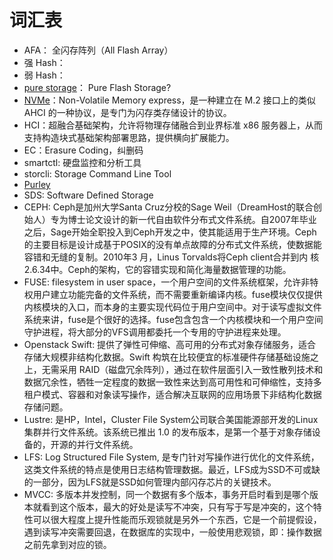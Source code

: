 # 词汇表

- AFA： 全闪存阵列（All Flash Array）
- 强 Hash：
- 弱 Hash：
- [pure storage](http://www.purestorage.com/)： Pure Flash Storage?
- [NVMe](http://baike.sogou.com/v158092014.htm?fromTitle=NVMe)：Non-Volatile Memory express，是一种建立在 M.2 接口上的类似 AHCI 的一种协议，是专门为闪存类存储设计的协议。
- HCI：超融合基础架构，允许将物理存储融合到业界标准 x86 服务器上，从而支持构造块式基础架构部署思路，提供横向扩展能力。
- EC：Erasure Coding，纠删码
- smartctl: 硬盘监控和分析工具
- storcli:  Storage Command Line Tool
- [Purley](https://www.intel.com/content/www/us/en/design/products-and-solutions/processors-and-chipsets/purley/intel-xeon-scalable-processors.html)
- SDS: Software Defined Storage
- CEPH: Ceph是加州大学Santa Cruz分校的Sage Weil（DreamHost的联合创始人）专为博士论文设计的新一代自由软件分布式文件系统。自2007年毕业之后，Sage开始全职投入到Ceph开发之中，使其能适用于生产环境。Ceph的主要目标是设计成基于POSIX的没有单点故障的分布式文件系统，使数据能容错和无缝的复制。2010年3 月，Linus Torvalds将Ceph client合并到内 核2.6.34中。Ceph的架构，它的容错实现和简化海量数据管理的功能。
- FUSE: filesystem in user space，一个用户空间的文件系统框架，允许非特权用户建立功能完备的文件系统，而不需要重新编译内核。fuse模块仅仅提供内核模块的入口，而本身的主要实现代码位于用户空间中。对于读写虚拟文件系统来讲，fuse是个很好的选择。fuse包含包含一个内核模块和一个用户空间守护进程，将大部分的VFS调用都委托一个专用的守护进程来处理。
- Openstack Swift: 提供了弹性可伸缩、高可用的分布式对象存储服务，适合存储大规模非结构化数据。Swift 构筑在比较便宜的标准硬件存储基础设施之上，无需采用 RAID（磁盘冗余阵列），通过在软件层面引入一致性散列技术和数据冗余性，牺牲一定程度的数据一致性来达到高可用性和可伸缩性，支持多租户模式、容器和对象读写操作，适合解决互联网的应用场景下非结构化数据存储问题。
- Lustre: 是HP，Intel，Cluster File System公司联合美国能源部开发的Linux集群并行文件系统。该系统已推出 1.0 的发布版本，是第一个基于对象存储设备的，开源的并行文件系统。
- LFS: Log Structured File System, 是专门针对写操作进行优化的文件系统，这类文件系统的特点是使用日志结构管理数据。最近，LFS成为SSD不可或缺的一部分，因为LFS就是SSD如何管理内部闪存芯片的关键技术。
- MVCC: 多版本并发控制，同一个数据有多个版本，事务开启时看到是哪个版本就看到这个版本，最大的好处是读写不冲突，只有写于写是冲突的，这个特性可以很大程度上提升性能而乐观锁就是另外一个东西，它是一个前提假设，遇到读写冲突需要回退，在数据库的实现中，一般使用悲观锁，即：操作数据之前先拿到对应的锁。
